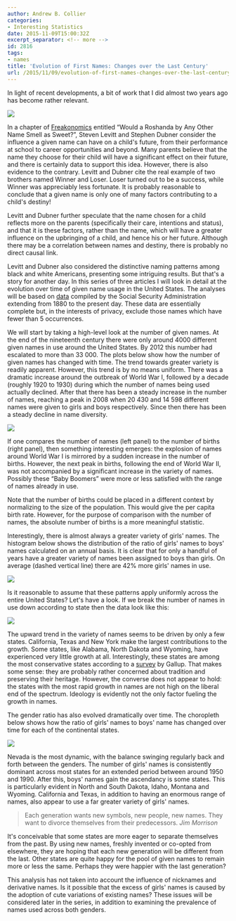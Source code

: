 ```yaml
---
author: Andrew B. Collier
categories:
- Interesting Statistics
date: 2015-11-09T15:00:32Z
excerpt_separator: <!-- more -->
id: 2816
tags:
- names
title: 'Evolution of First Names: Changes over the Last Century'
url: /2015/11/09/evolution-of-first-names-changes-over-the-last-century/
---
```


In light of recent developments, a bit of work that I did almost two years ago has become rather relevant.

<img src="/img/2015/11/baby-collier.jpg">

<!--more-->

In a chapter of [Freakonomics](https://en.wikipedia.org/wiki/Freakonomics) entitled “Would a Roshanda by Any Other Name Smell as Sweet?”, Steven Levitt and Stephen Dubner consider the influence a given name can have on a child's future, from their performance at school to career opportunities and beyond. Many parents believe that the name they choose for their child will have a significant effect on their future, and there is certainly data to support this idea. However, there is also evidence to the contrary. Levitt and Dubner cite the real example of two brothers named Winner and Loser. Loser turned out to be a success, while Winner was appreciably less fortunate. It is probably reasonable to conclude that a given name is only one of many factors contributing to a child's destiny!

Levitt and Dubner further speculate that the name chosen for a child reflects more on the parents (specifically their care, intentions and status), and that it is these factors, rather than the name, which will have a greater influence on the upbringing of a child, and hence his or her future. Although there may be a correlation between names and destiny, there is probably no direct causal link.

Levitt and Dubner also considered the distinctive naming patterns among black and white Americans, presenting some intriguing results. But that's a story for another day. In this series of three articles I will look in detail at the evolution over time of given name usage in the United States. The analyses will be based on [data](http://www.ssa.gov/oact/babynames/limits.html) compiled by the Social Security Administration extending from 1880 to the present day. These data are essentially complete but, in the interests of privacy, exclude those names which have fewer than 5 occurrences.

We will start by taking a high-level look at the number of given names. At the end of the nineteenth century there were only around 4000 different given names in use around the United States. By 2012 this number had escalated to more than 33 000. The plots below show how the number of given names has changed with time. The trend towards greater variety is readily apparent. However, this trend is by no means uniform. There was a dramatic increase around the outbreak of World War I, followed by a decade (roughly 1920 to 1930) during which the number of names being used actually declined. After that there has been a steady increase in the number of names, reaching a peak in 2008 when 20 430 and 14 598 different names were given to girls and boys respectively. Since then there has been a steady decline in name diversity.

<img src="/img/2015/11/count-gender-year.png">

If one compares the number of names (left panel) to the number of births (right panel), then something interesting emerges: the explosion of names around World War I is mirrored by a sudden increase in the number of births. However, the next peak in births, following the end of World War II, was not accompanied by a significant increase in the variety of names. Possibly these “Baby Boomers” were more or less satisfied with the range of names already in use.

Note that the number of births could be placed in a different context by normalizing to the size of the population. This would give the per capita birth rate. However, for the purpose of comparison with the number of names, the absolute number of births is a more meaningful statistic.

Interestingly, there is almost always a greater variety of girls' names. The histogram below shows the distribution of the ratio of girls' names to boys' names calculated on an annual basis. It is clear that for only a handful of years have a greater variety of names been assigned to boys than girls. On average (dashed vertical line) there are 42% more girls' names in use.

<img src="/img/2015/11/gender-name-ratio.png">

Is it reasonable to assume that these patterns apply uniformly across the entire United States? Let's have a look. If we break the number of names in use down according to state then the data look like this:

<img src="/img/2015/11/name-year-gender-heatmap.png">

The upward trend in the variety of names seems to be driven by only a few states. California, Texas and New York make the largest contributions to the growth. Some states, like Alabama, North Dakota and Wyoming, have experienced very little growth at all. Interestingly, these states are among the most conservative states according to a [survey](http://www.theblaze.com/stories/2013/02/01/here-are-the-most-conservative-liberal-states/) by Gallup. That makes some sense: they are probably rather concerned about tradition and preserving their heritage. However, the converse does not appear to hold: the states with the most rapid growth in names are not high on the liberal end of the spectrum. Ideology is evidently not the only factor fueling the growth in names.

The gender ratio has also evolved dramatically over time. The choropleth below shows how the ratio of girls' names to boys' name has changed over time for each of the continental states.

<img src="/img/2015/11/choropleth-ratio-anim.gif">

Nevada is the most dynamic, with the balance swinging regularly back and forth between the genders. The number of girls' names is consistently dominant across most states for an extended period between around 1950 and 1990. After this, boys' names gain the ascendancy is some states. This is particularly evident in North and South Dakota, Idaho, Montana and Wyoming. California and Texas, in addition to having an enormous range of names, also appear to use a far greater variety of girls' names.

<blockquote>
Each generation wants new symbols, new people, new names. They want to divorce themselves from their predecessors.
<cite>Jim Morrison</cite> 
</blockquote>

It's conceivable that some states are more eager to separate themselves from the past. By using new names, freshly invented or co-opted from elsewhere, they are hoping that each new generation will be different from the last. Other states are quite happy for the pool of given names to remain more or less the same. Perhaps they were happier with the last generation?

This analysis has not taken into account the influence of nicknames and derivative names. Is it possible that the excess of girls' names is caused by the adoption of cute variations of existing names? These issues will be considered later in the series, in addition to examining the prevalence of names used across both genders.

